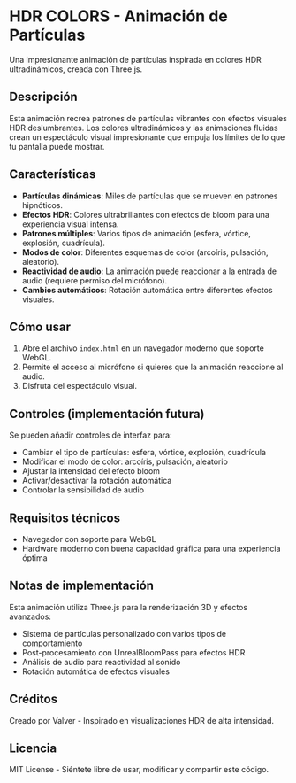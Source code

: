 # HDR COLORS - Animación de Partículas

Una impresionante animación de partículas inspirada en colores HDR ultradinámicos, creada con Three.js.

## Descripción

Esta animación recrea patrones de partículas vibrantes con efectos visuales HDR deslumbrantes. Los colores ultradinámicos y las animaciones fluidas crean un espectáculo visual impresionante que empuja los límites de lo que tu pantalla puede mostrar.

## Características

- **Partículas dinámicas**: Miles de partículas que se mueven en patrones hipnóticos.
- **Efectos HDR**: Colores ultrabrillantes con efectos de bloom para una experiencia visual intensa.
- **Patrones múltiples**: Varios tipos de animación (esfera, vórtice, explosión, cuadrícula).
- **Modos de color**: Diferentes esquemas de color (arcoíris, pulsación, aleatorio).
- **Reactividad de audio**: La animación puede reaccionar a la entrada de audio (requiere permiso del micrófono).
- **Cambios automáticos**: Rotación automática entre diferentes efectos visuales.

## Cómo usar

1. Abre el archivo `index.html` en un navegador moderno que soporte WebGL.
2. Permite el acceso al micrófono si quieres que la animación reaccione al audio.
3. Disfruta del espectáculo visual.

## Controles (implementación futura)

Se pueden añadir controles de interfaz para:
- Cambiar el tipo de partículas: esfera, vórtice, explosión, cuadrícula
- Modificar el modo de color: arcoíris, pulsación, aleatorio
- Ajustar la intensidad del efecto bloom
- Activar/desactivar la rotación automática
- Controlar la sensibilidad de audio

## Requisitos técnicos

- Navegador con soporte para WebGL
- Hardware moderno con buena capacidad gráfica para una experiencia óptima

## Notas de implementación

Esta animación utiliza Three.js para la renderización 3D y efectos avanzados:
- Sistema de partículas personalizado con varios tipos de comportamiento
- Post-procesamiento con UnrealBloomPass para efectos HDR
- Análisis de audio para reactividad al sonido
- Rotación automática de efectos visuales

## Créditos

Creado por Valver - Inspirado en visualizaciones HDR de alta intensidad.

## Licencia

MIT License - Siéntete libre de usar, modificar y compartir este código.
